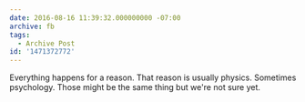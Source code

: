 ```yaml
---
date: 2016-08-16 11:39:32.000000000 -07:00
archive: fb
tags: 
  - Archive Post
id: '1471372772'
---
```


Everything happens for a reason. That reason is usually physics. Sometimes psychology. Those might be the same thing but we're not sure yet.
